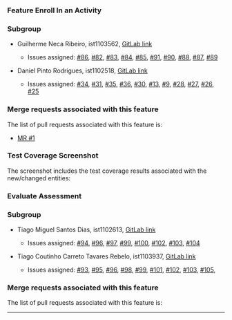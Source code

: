 ### Feature Enroll In an Activity

### Subgroup

  - Guilherme Neca Ribeiro, ist1103562, [GitLab link](https://gitlab.rnl.tecnico.ulisboa.pt/ist1103562)

    + Issues assigned: [#86](https://gitlab.rnl.tecnico.ulisboa.pt/es/es24-19/-/issues/86), [#82](https://gitlab.rnl.tecnico.ulisboa.pt/es/es24-19/-/issues/82), [#83](https://gitlab.rnl.tecnico.ulisboa.pt/es/es24-19/-/issues/83), [#84](https://gitlab.rnl.tecnico.ulisboa.pt/es/es24-19/-/issues/84), [#85](https://gitlab.rnl.tecnico.ulisboa.pt/es/es24-19/-/issues/85), [#91](https://gitlab.rnl.tecnico.ulisboa.pt/es/es24-19/-/issues/91), [#90](https://gitlab.rnl.tecnico.ulisboa.pt/es/es24-19/-/issues/90), [#88](https://gitlab.rnl.tecnico.ulisboa.pt/es/es24-19/-/issues/88), [#87](https://gitlab.rnl.tecnico.ulisboa.pt/es/es24-19/-/issues/87), [#89](https://gitlab.rnl.tecnico.ulisboa.pt/es/es24-19/-/issues/89)



  - Daniel Pinto Rodrigues, ist1102518, [GitLab link](https://gitlab.rnl.tecnico.ulisboa.pt/ist1102518)

      + Issues assigned: [#34](https://gitlab.rnl.tecnico.ulisboa.pt/es/es24-19/-/issues/34), [#31](https://gitlab.rnl.tecnico.ulisboa.pt/es/es24-19/-/issues/31), [#35](https://gitlab.rnl.tecnico.ulisboa.pt/es/es24-19/-/issues/35), [#36](https://gitlab.rnl.tecnico.ulisboa.pt/es/es24-19/-/issues/36), [#30](https://gitlab.rnl.tecnico.ulisboa.pt/es/es24-19/-/issues/30), [#13](https://gitlab.rnl.tecnico.ulisboa.pt/es/es24-19/-/issues/13), [#9](https://gitlab.rnl.tecnico.ulisboa.pt/es/es24-19/-/issues/9), [#28](https://gitlab.rnl.tecnico.ulisboa.pt/es/es24-19/-/issues/28), [#27](https://gitlab.rnl.tecnico.ulisboa.pt/es/es24-19/-/issues/27), [#26](https://gitlab.rnl.tecnico.ulisboa.pt/es/es24-19/-/issues/26), [#25](https://gitlab.rnl.tecnico.ulisboa.pt/es/es24-19/-/issues/25)



### Merge requests associated with this feature

The list of pull requests associated with this feature is:

  - [MR #1](https://gitlab.rnl.tecnico.ulisboa.pt/es/es24-19/-/merge_requests/6)


### Test Coverage Screenshot
The screenshot includes the test coverage results associated with the new/changed entities:


### Evaluate Assessment

### Subgroup

  - Tiago Miguel Santos Dias, ist1102613, [GitLab link](https://gitlab.rnl.tecnico.ulisboa.pt/ist1102613)

      + Issues assigned: [#94](https://gitlab.rnl.tecnico.ulisboa.pt/es/es24-19/-/issues/94), [#96](https://gitlab.rnl.tecnico.ulisboa.pt/es/es24-19/-/issues/96), [#97](https://gitlab.rnl.tecnico.ulisboa.pt/es/es24-19/-/issues/97), [#99](https://gitlab.rnl.tecnico.ulisboa.pt/es/es24-19/-/issues/99), [#100](https://gitlab.rnl.tecnico.ulisboa.pt/es/es24-19/-/issues/100), [#102](https://gitlab.rnl.tecnico.ulisboa.pt/es/es24-19/-/issues/102), [#103](https://gitlab.rnl.tecnico.ulisboa.pt/es/es24-19/-/issues/103), [#104](https://gitlab.rnl.tecnico.ulisboa.pt/es/es24-19/-/issues/104)

  - Tiago Coutinho Carreto Tavares Rebelo, ist1103937, [GitLab link](https://gitlab.rnl.tecnico.ulisboa.pt/ist1103037)
      + Issues assigned: [#93](https://gitlab.rnl.tecnico.ulisboa.pt/es/es24-19/-/issues/93), [#95](https://gitlab.rnl.tecnico.ulisboa.pt/es/es24-19/-/issues/95), [#96](https://gitlab.rnl.tecnico.ulisboa.pt/es/es24-19/-/issues/96), [#98](https://gitlab.rnl.tecnico.ulisboa.pt/es/es24-19/-/issues/98), [#99](https://gitlab.rnl.tecnico.ulisboa.pt/es/es24-19/-/issues/99), [#101](https://gitlab.rnl.tecnico.ulisboa.pt/es/es24-19/-/issues/101), [#102](https://gitlab.rnl.tecnico.ulisboa.pt/es/es24-19/-/issues/102), [#103](https://gitlab.rnl.tecnico.ulisboa.pt/es/es24-19/-/issues/103), [#105](https://gitlab.rnl.tecnico.ulisboa.pt/es/es24-19/-/issues/105),

### Merge requests associated with this feature

The list of pull requests associated with this feature is:

---
